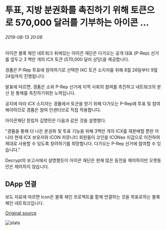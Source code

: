 # 투표, 지방 분권화를 촉진하기 위해 토큰으로 570,000 달러를 기부하는 아이콘 ...

###### 2019-08-13 20:08

아이콘 블록 체인 네트워크 뒤에있는 아이콘 재단은 다가오는 공개 대표 (P-Rep) 선거를 앞두고 3 백만 개의 ICX 토큰 (570,000 달러 상당)을 제공합니다.

경품은 P-Rep 투표에 참여하기로 선택한 IXC 토큰 소지자를 위해 8월 26일부터 9월 24일까지 진행됩니다.

발표에 따르면, 경품은 소위 P-Rep 선거에 지역 사회의 참여를 촉진하고 네트워크의 분산 된 통제를 촉진하기위한 노력입니다.

공지에 따라 ICX 소지자는 경품에서 토큰을 받기 위해 다가오는 P-Rep에 투표 및 참여해야하므로 경품은 참여 인센티브로 직접 작용합니다.

아이콘재단 창립자 김명민은 다음과 같은 것을 설명했다.

"경품을 통해 더 나은 분권화 및 투표 기능을 위해 3백만 개의 ICX를 재분배할 뿐만 아니라 현재 ICX 보유자와 ICON 커뮤니티 회원들이 코인을 ICONex 지갑으로 이전하여 제대로 사용할 수 있도록 장려하기를 희망합니다. 다가오는 P-Rep 선거에 참여할 수 있습니다."

Decrypt의 보고서에서 설명했듯이 아이콘 재단은 현재 많은 동전을 제어하지만 오랫동안은 제어하지 않습니다.

## DApp 연결

보도 자료에 따르면 Icon은 블록 체인 프로젝트를 함께 연결하는 것을 목표로하는 블록 체인 네트워크입니다.

[Original source](https://cointelegraph.com/news/icon-to-giveaway-570-000-in-tokens-to-promote-voting-decentralization)

![stats](https://c.statcounter.com/11760860/0/a89fa40b/1/ "stats")